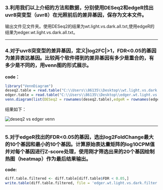 ### 3.利用我们以上介绍的方法和数据，分别使用DESeq2和edgeR找出uvr8突变型（uvr8）在光照前后的差异基因，保存为文本文件。

输出文件见文件夹。使用DESeq2的结果为wt.light.vs.dark.all.txt,使用edgeR的结果为edger.wt.light.vs.dark.all.txt。

---
### 4.对于uvr8突变型的差异基因，定义|log2FC|>1，FDR<0.05的基因为差异表达基因。比较两个软件得到的差异基因有多少是重合的，有多少是不同的，用venn图的形式展示。

**code：**
```R
library("VennDiagram")
deseq2.table = read.table("C:\\Users\\86135\\Desktop\\wt.light.vs.dark.txt",sep = '\t',header = T)
edger.table = read.table("C:\\Users\\86135\\Desktop\\edger.wt.light.vs.dark.txt",sep = '\t',header = T)
venn.diagram(list(DESeq2 = rownames(deseq2.table),edgeR = rownames(edger.table)),fill = c("red","green"),cex = 1.5,filename = "deseq2.vs.edger.venn.png")
```
结果如下：

![deseq2 vs edger venn](https://github.com/GodLemma/Bioinformatics/assets/162097106/ac2ce73e-79c0-4be5-b5bb-60768e541b5b)

---
### 5.对于edgeR找出的FDR<0.05的基因，选出log2FoldChange最大的10个基因和最小的10个基因。计算原始表达量矩阵的log10CPM值并对每个基因进行Z-score处理，使用刚才筛选出来的20个基因绘制热图（heatmap）作为最后结果输出。

**code:**
```R
diff.table.filtered <- diff.table[diff.table$FDR < 0.05,]
write.table(diff.table.filtered, file = 'edger.wt.light.vs.dark.filter.txt', sep = "\t", quote = F, row.names = T, col.names = T)

```

